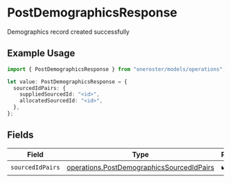 # PostDemographicsResponse

Demographics record created successfully

## Example Usage

```typescript
import { PostDemographicsResponse } from "oneroster/models/operations";

let value: PostDemographicsResponse = {
  sourcedIdPairs: {
    suppliedSourcedId: "<id>",
    allocatedSourcedId: "<id>",
  },
};
```

## Fields

| Field                                                                                                  | Type                                                                                                   | Required                                                                                               | Description                                                                                            |
| ------------------------------------------------------------------------------------------------------ | ------------------------------------------------------------------------------------------------------ | ------------------------------------------------------------------------------------------------------ | ------------------------------------------------------------------------------------------------------ |
| `sourcedIdPairs`                                                                                       | [operations.PostDemographicsSourcedIdPairs](../../models/operations/postdemographicssourcedidpairs.md) | :heavy_check_mark:                                                                                     | N/A                                                                                                    |
